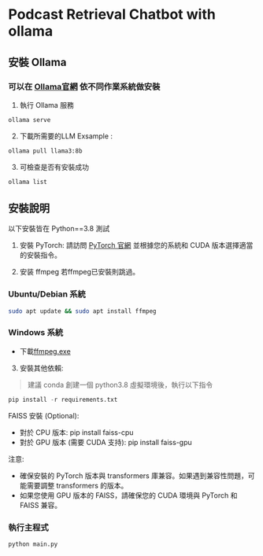# Podcast Retrieval Chatbot with ollama

## 安裝 Ollama
### 可以在 [Ollama官網](https://ollama.com/download) 依不同作業系統做安裝
1. 執行 Ollama 服務
```bash
ollama serve
```
2. 下載所需要的LLM
Exsample :
```bash
ollama pull llama3:8b
```
3. 可檢查是否有安裝成功
```bash
ollama list
```

## 安裝說明
以下安裝皆在 Python==3.8 測試

1. 安裝 PyTorch:
   請訪問 [PyTorch 官網](https://pytorch.org/get-started/locally/) 並根據您的系統和 CUDA 版本選擇適當的安裝指令。
   
2. 安装 ffmpeg
   若ffmpeg已安裝則跳過。

### Ubuntu/Debian 系統
```bash
sudo apt update && sudo apt install ffmpeg
```
### Windows 系統

- 下載[ffmpeg.exe](https://huggingface.co/lj1995/VoiceConversionWebUI/blob/main/ffmpeg.exe)

3. 安裝其他依賴:
> 建議 conda 創建一個 python3.8 虛擬環境後，執行以下指令
```python
pip install -r requirements.txt
```
  FAISS 安裝 (Optional):
   - 對於 CPU 版本: pip install faiss-cpu
   - 對於 GPU 版本 (需要 CUDA 支持): pip install faiss-gpu

注意: 
- 確保安裝的 PyTorch 版本與 transformers 庫兼容。如果遇到兼容性問題，可能需要調整 transformers 的版本。
- 如果您使用 GPU 版本的 FAISS，請確保您的 CUDA 環境與 PyTorch 和 FAISS 兼容。

### 執行主程式
```python
python main.py
```







